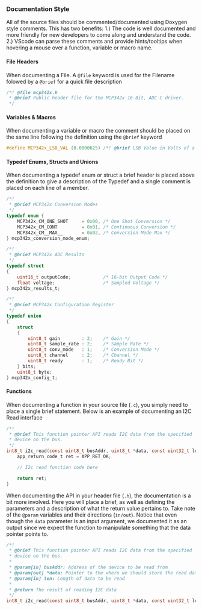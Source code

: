 ### Documentation Style
All of the source files should be commented/documented using Doxygen style comments. This has two benefits: 1.) The code is well documented and more friendly for new developers to come along and understand the code. 2.) VScode can parse these comments and provide hints/tooltips when hovering a mouse over a function, variable or macro name.

#### File Headers
When documenting a File. A ```@file``` keyword is used for the Filename folowed by a ```@brief``` for a quick file description
```c
/*! @file mcp342x.h
 * @brief Public header file for the MCP342x 16-Bit, ADC C driver.
 */
```

#### Variables & Macros
When documenting a variable or macro the comment should be placed on the same line following the definition using the ```@brief``` keyword
```c
#define MCP342x_LSB_VAL (0.0000625) /*! @brief LSB Value in Volts of a sampled output code */
```

#### Typedef Enums, Structs and Unions
When documenting a typedef enum or struct a brief header is placed above the definition to give a description of the Typedef and a single comment is placed on each line of a member.
```c
/*!
 * @brief MCP342x Conversion Modes
 */
typedef enum {
    MCP342x_CM_ONE_SHOT     = 0x00, /* One Shot Conversion */
    MCP342x_CM_CONT         = 0x01, /* Continuous Conversion */
    MCP342x_CM__MAX__       = 0x02, /* Conversion Mode Max */
} mcp342x_conversion_mode_enum;

/*!
 * @brief MCP342x ADC Results
 */
typedef struct
{
    uint16_t outputCode;            /* 16-bit Output Code */
    float voltage;                  /* Sampled Voltage */
} mcp342x_results_t;

/*!
 * @brief MCP342x Configuration Register
 */
typedef union
{
    struct
    {
        uint8_t gain        : 2;    /* Gain */
        uint8_t sample_rate : 2;    /* Sample Rate */
        uint8_t conv_mode   : 1;    /* Conversion Mode */
        uint8_t channel     : 2;    /* Channel */
        uint8_t ready       : 1;    /* Ready Bit */
    } bits;
    uint8_t byte;
} mcp342x_config_t;

```

#### Functions
When documenting a function in your source file (```.c```), you simply need to place a single brief statement. Below is an example of documenting an I2C Read interface
```c
/*!
 * @brief This function pointer API reads I2C data from the specified
 * device on the bus.
 */
int8_t i2c_read(const uint8_t busAddr, uint8_t *data, const uint32_t len) {
    app_return_code_t ret = APP_RET_OK;

    // I2c read function code here

    return ret;
}
```
When documenting the API in your header file (```.h```), the documentation is a bit more involved. Here you will place a brief, as well as defining the parameters and a description of what the return value pertains to. Take note of the ```@param``` variables and their directions (```in/out```). Notice that even though the ```data``` parameter is an input argument, we documented it as an output since we expect the function to manipulate something that the data pointer points to.
```c
/*!
 * @brief This function pointer API reads I2C data from the specified
 * device on the bus.
 *
 * @param[in] busAddr: Address of the device to be read from
 * @param[out] *data: Pointer to the where we should store the read data
 * @param[in] len: Length of data to be read
 *
 * @return The result of reading I2C data
 */
int8_t i2c_read(const uint8_t busAddr, uint8_t *data, const uint32_t len);
```
